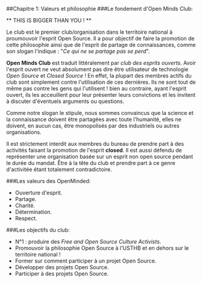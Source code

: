 ##Chapitre 1: Valeurs et philosophie
###Le fondement d'Open Minds Club:

** THIS IS BIGGER THAN YOU ! **


Le club est le premier club/organisation dans le territoire national à proumouvoir l'esprit Open Source. Il a pour objectif de faire la promotion de cette philosophie ainsi que de l'esprit de partage de connaissances, comme son slogan l'indique : "*Ce qui ne se partage pas se perd*".

**Open Minds Club** est traduit littéralement par *club des esprits ouverts*. Avoir l'esprit ouvert ne veut absolument pas dire être utilisateur de technologie *Open Source* et *Closed Source* ! En effet, la plupart des membres actifs du club sont simplement contre l'utilisation de ces dernières. Ils ne sont tout de même pas contre les gens qui l'utilisent ! bien au contraire, ayant l'esprit ouvert, ils les acceuillent pour leur présenter leurs convictions et les invitent à discuter d'éventuels arguments ou questions.

Comme notre slogan le stipule, nous sommes convaincus que la science et la connaissance doivent être partagées avec toute l'humanité, elles ne doivent, en aucun cas, être monopolisés par des industriels ou autres organisations.

Il est strictement interdit aux membres du bureau de prendre part à des activités faisant la promotion de l'esprit **closed**. Il est aussi défendu de représenter une organisation basée sur un esprit non open source pendant le durée du mandat. Être à la tête du club et prendre part à ce genre d'activitée étant totalement contradictoire.

###Les valeurs des OpenMinded:
- Ouverture d'esprit.
- Partage.
- Charité.
- Détermination.
- Respect. 

###Les objectifs du club:

- N°1 : produire des *Free and Open Source Culture Activists*.
- Promouvoir la philosophie Open Source à l'USTHB et en dehors sur le territoire national !
- Former sur comment participer à un projet Open Source.
- Développer des projets Open Source.
- Participer à des projets Open Source.


